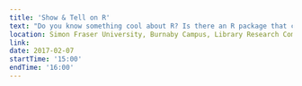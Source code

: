 ```yaml
---
title: 'Show & Tell on R'
text: "Do you know something cool about R? Is there an R package that consistently makes your life better? Show & Tells are meant to be a casual venue for demoing cool tricks that you've learned over the years. Passing that hard-earned knowledge to the next generation will hopefully accelerate research, or at least make it a bit more pleasant for the rest of us. Demos can be anywhere between 5 and 20 minutes."
location: Simon Fraser University, Burnaby Campus, Library Research Commons
link: 
date: 2017-02-07
startTime: '15:00'
endTime: '16:00'
---
```

